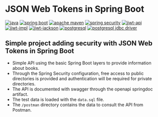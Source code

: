 # JSON Web Tokens in Spring Boot
[![java](https://img.shields.io/badge/java-17-blue.svg)](https://www.java.com) [![spring boot](https://img.shields.io/badge/spring%20boot-3.0.1-brightgreen.svg?logo=springboot)](https://spring.io/) [![apache maven](https://img.shields.io/badge/maven-3.1.0-violet.svg?logo=apachemaven&logoColor=violet)](https://maven.apache.org/) [![spring security](https://img.shields.io/badge/spring%20security-3.0.1-success.svg)](https://mvnrepository.com/artifact/org.springframework.boot/spring-boot-starter-security/3.0.1) [![jjwt-api](https://img.shields.io/badge/jjwt--api-0.11.5-orange.svg)](https://mvnrepository.com/artifact/io.jsonwebtoken/jjwt-api/0.11.5) [![jjwt-impl](https://img.shields.io/badge/jjwt--impl-0.11.5-success.svg)](https://mvnrepository.com/artifact/io.jsonwebtoken/jjwt-impl/0.11.5) [![jjwt-jackson](https://img.shields.io/badge/jjwt--jackson-0.11.5-orange.svg)](https://mvnrepository.com/artifact/io.jsonwebtoken/jjwt-jackson/0.11.5) [![postgresql](https://img.shields.io/badge/postgresql-14-blue?logo=postgresql&logoColor=white)](https://www.postgresql.org/) [![postgresql jdbc driver](https://img.shields.io/badge/postgresql%20jdbc%20driver-42.5.1-blue.svg?logo=postgresql&logoColor=white)](https://mvnrepository.com/artifact/org.postgresql/postgresql) 

## Simple project adding security with JSON Web Tokens in Spring Boot
- Simple API using the basic Spring Boot layers to provide information about books.
- Through the Spring Security configuration, free access to public directories is provided and authentication will be required for private directories.
- The API is documented with swagger through the openapi springdoc artifact.
- The test data is loaded with the `data.sql` file.
- The `/postman` directory contains the data to consult the API from Postman.
